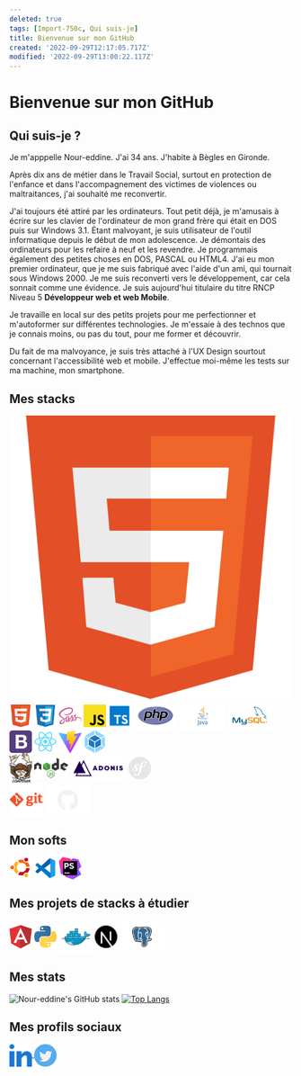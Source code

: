 ```yaml
---
deleted: true
tags: [Import-750c, Qui suis-je]
title: Bienvenue sur mon GitHub
created: '2022-09-29T12:17:05.717Z'
modified: '2022-09-29T13:00:22.117Z'
---
```


# Bienvenue sur mon GitHub

## Qui suis-je ?

Je m'apppelle Nour-eddine. J'ai 34 ans. J'habite à Bègles en Gironde.

Après dix ans de métier dans le Travail Social, surtout en protection de l'enfance et dans l'accompagnement des victimes de violences ou maltraitances, j'ai souhaité me reconvertir.

J'ai toujours été attiré par les ordinateurs. Tout petit déjà, je m'amusais à écrire sur les clavier de l'ordinateur de mon grand frère qui était en DOS puis sur Windows 3.1.
Étant malvoyant, je suis utilisateur de l'outil informatique depuis le début de mon adolescence. Je démontais des ordinateurs pour les refaire à neuf et les revendre. Je programmais également des petites choses en DOS, PASCAL ou HTML4. J'ai eu mon premier ordinateur, que je me suis fabriqué avec l'aide d'un ami, qui tournait sous Windows 2000.
Je me suis reconverti vers le développement, car cela sonnait comme une évidence. Je suis aujourd'hui titulaire du titre RNCP Niveau 5 <b>Développeur web et web Mobile</b>.

Je travaille en local sur des petits projets pour me perfectionner et m'autoformer sur différentes technologies. Je m'essaie à des technos que je connais moins, ou pas du tout, pour me former et découvrir.

Du fait de ma malvoyance, je suis très attaché à l'UX Design sourtout concernant l'accessibilité web et mobile. J'effectue moi-même les tests sur ma machine, mon smartphone.


## Mes stacks

![Alt text](./img/html.svg "html")
<img align="center" alt="html" width="40px" src="./img/html.svg" />
<img align="center" alt="css" width="40px" src="./img/css3.svg" />
<img align="center" alt="sass" width="40px" src="./img/sass.svg" />
<img align="center" alt="javascript" width="40px" src="./img/javascript.svg" />
<img align="center" alt="typescript" width="40px" src="./img/typescript.svg" />
<img align="center" alt="php" width="80px" src="./img/PHP.svg" />
<img align="center" alt="java" width="80px" src="./img/Java.svg" />
<img align="center" alt="mysql" width="80px" src="./img/mysql.svg" />
<br>
<img align="center" alt="bootstrap" width="40px" src="./img/bootstrap.svg" />
<img align="center" alt="react" width="40px" src="./img/react.svg" />
<img align="center" alt="vite" width="40px" src="./img/vite.svg" />
<img align="center" alt="webpack" width="40px" src="./img/webpack.svg" />
<br>
<img align="center" alt="composer" width="40px" src="./img/composer.svg" />
<img align="center" alt="nodeJs" width="60px" src="./img/nodejs.svg" />
<img align="center" alt="adonis" width="100px" src="./img/adonis.svg" />
<img align="center" alt="symfony" width="40px" src="./img/symfony.svg" />
<br>
<img align="center" alt="git" width="60px" src="./img/git-orange.svg" />
<img align="center" alt="github" width="80px" src="./img/GitHub.svg" />

## Mon softs

<img align="center" alt="ubuntu" width="40px" src="./img/Ubuntu.svg" />
<img align="center" alt="vscode=" width="40px" src="./img/vscode.svg" />
<img align="center" alt="phpstorm" width="40px" src="./img/phpstorm.svg" />

## Mes projets de stacks à étudier

<img align="center" alt="angular" width="40px" src="./img/angular.svg" />
<img align="center" alt="python" width="40px" src="./img/python.svg" />
<img align="center" alt="docker" width="60px" src="./img/docker.svg" />
<img align="center" alt="nextJs" width="40px" src="./img/nextjs.svg" />
<img align="center" alt="PostGreSQL" width="80px" src="./img/PostgreSQL.svg" />

## Mes stats

![Nour-eddine's GitHub stats](https://github-readme-stats.vercel.app/api?username=f-nour&show_icons=true&theme=onedark&count_private=true)
[![Top Langs](https://github-readme-stats.vercel.app/api/top-langs/?username=f-nour&layout=compact&count-private=true&theme=onedark)](https://github.com/f-nour/)

## Mes profils sociaux

<a href="https://www.linkedin.com/in/f-nour/">
    <img align="center" alt="Linkedin" width="40px" src="./img/linkedin.svg" />
</a>
<a href="https://twitter.com/NourEddine_F">
    <img align="center" alt="Twitter" width="40px" src="./img/twitter.svg" />
</a>
